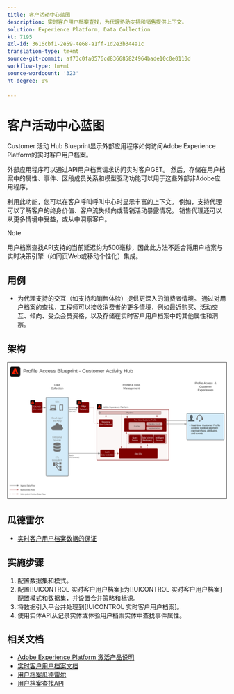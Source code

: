 ```yaml
---
title: 客户活动中心蓝图
description: 实时客户用户档案查找，为代理协助支持和销售提供上下文。
solution: Experience Platform, Data Collection
kt: 7195
exl-id: 3616cbf1-2e59-4e68-a1ff-1d2e3b344a1c
translation-type: tm+mt
source-git-commit: af73c0fa0576cd836685824964bade10c0e0110d
workflow-type: tm+mt
source-wordcount: '323'
ht-degree: 0%

---
```


# 客户活动中心蓝图

Customer 活动 Hub Blueprint显示外部应用程序如何访问Adobe Experience Platform的实时客户用户档案。

外部应用程序可以通过API用户档案请求访问实时客户GET。 然后，存储在用户档案中的属性、事件、区段成员关系和模型驱动功能可以用于这些外部非Adobe应用程序。

利用此功能，您可以在客户呼叫呼叫中心时显示丰富的上下文。 例如，支持代理可以了解客户的终身价值、客户流失倾向或营销活动暴露情况。 销售代理还可以从更多情境中受益，或从中洞察客户。

>[!NOTE]
>
>用户档案查找API支持的当前延迟约为500毫秒，因此此方法不适合将用户档案与实时决策引擎（如同页Web或移动个性化）集成。

## 用例

* 为代理支持的交互（如支持和销售体验）提供更深入的消费者情境。 通过对用户档案的查找，工程师可以接收消费者的更多情境，例如最近购买、活动交互、倾向、受众会员资格，以及存储在实时客户用户档案中的其他属性和洞察。

## 架构

<img src="assets/cah.svg" alt="客户活动中心蓝图的参考体系结构" style="border:1px solid #4a4a4a" />

## 瓜德雷尔

* [实时客户用户档案数据的保证](https://experienceleague.adobe.com/docs/experience-platform/profile/guardrails.html)

## 实施步骤

1. 配置数据集和模式。
1. 配置[!UICONTROL 实时客户用户档案]:为[!UICONTROL 实时客户用户档案]配置模式和数据集，并设置合并策略和标识。
1. 将数据引入平台并处理到[!UICONTROL 实时客户用户档案]。
1. 使用实体API从记录实体或体验用户档案实体中查找事件属性。

## 相关文档

* [Adobe Experience Platform 激活产品说明](https://helpx.adobe.com/legal/product-descriptions/adobe-experience-platform0.html)
* [实时客户用户档案文档](https://experienceleague.adobe.com/docs/experience-platform/profile/home.html?lang=en)
* [用户档案瓜德雷尔](https://experienceleague.adobe.com/docs/experience-platform/profile/guardrails.html)
* [用户档案查找API](https://www.adobe.io/apis/experienceplatform/home/api-reference.html)
